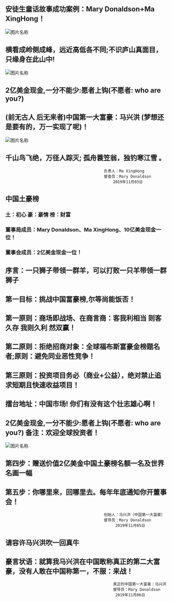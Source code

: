 ## 安徒生童话故事成功案例：Mary Donaldson+Ma XingHong！

![图片名称](https://pic.7y7.com/201310/2013101436310105_600x0.jpg)

## 横看成岭侧成峰，远近高低各不同;不识庐山真面目，只缘身在此山中!

![图片名称](https://i0.hippopx.com/photos/835/591/761/mermaid-in-copenhagen-thumb.jpg)

## 2亿美金现金,一分不能少:愿者上钩(不愿者: who are you?)

## (前无古人 后无来者)中国第一大富豪：马兴洪 (梦想还是要有的，万一实现了呢)！

![图片名称](https://cn.bing.com/th?id=OIP.qurVrvVnffPZCpBkS3nZYAHaE0&pid=Api&rs=1)

## 千山鸟飞绝，万径人踪灭; 孤舟蓑笠翁，独钓寒江雪 。


                                               负责人：Ma XingHong   
                                               督查员：Mary Donaldson
                                                   2019年11月03日
                                               
                                                   
## 中国土豪榜  

### 土：初心  豪：豪情  榜：财富

### 董事局成员：Mary Donaldson、Ma XingHong、10亿美金现金一位！   

### 董事会成员：2亿美金现金一位！

## 序言：一只狮子带领一群羊，可以打败一只羊带领一群狮子

## 第一目标：挑战中国富豪榜,尔等尚能饭否！

## 第一原则：商场即战场、在商言商：客我利相当 则客久存 我则久利 然双赢！

## 第二原则：拒绝招商对象：全球福布斯富豪金榜题名者;原则：避免同业恶性竞争！

## 第三原则：投资项目务必（商业+公益），绝对禁止追求短期且快速收益项目！

## 擂台地址：中国市场! 你们有没有这个壮志雄心啊！

## 2亿美金现金,一分不能少:愿者上钩(不愿者: who are you?) 备注：欢迎全球投资者！

![图片名称](http://youg.cw634.4everdns.com/hello.jpg)
                                               
## 第四步：赠送价值2亿美金中国土豪榜名额一名及世界名画一幅

## 第五步：你哪里来，回哪里去。每年年底通知你开董事会！

                                               创始人：马兴洪（中国第一大富豪）  
                                               督导员：Mary Donaldson
                                                    2019年11月05日



                                                   
## 请容许马兴洪吹一回真牛
## 豪言状语：就算我马兴洪在中国敢称真正的第二大富豪，没有人敢在中国称第一，不服：来战！

                                                   真正的中国第一大富豪：马兴洪
                                                   督导员：Mary Donaldson
                                                    2019年11月06日
                                                       
